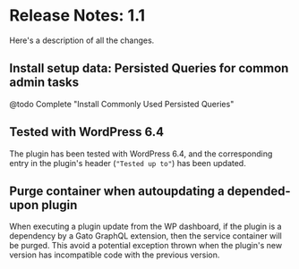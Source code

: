 # Release Notes: 1.1

Here's a description of all the changes.

## Install setup data: Persisted Queries for common admin tasks

@todo Complete "Install Commonly Used Persisted Queries"

## Tested with WordPress 6.4

The plugin has been tested with WordPress 6.4, and the corresponding entry in the plugin's header (`"Tested up to"`) has been updated.

## Purge container when autoupdating a depended-upon plugin

When executing a plugin update from the WP dashboard, if the plugin is a dependency by a Gato GraphQL extension, then the service container will be purged. This avoid a potential exception thrown when the plugin's new version has incompatible code with the previous version.

